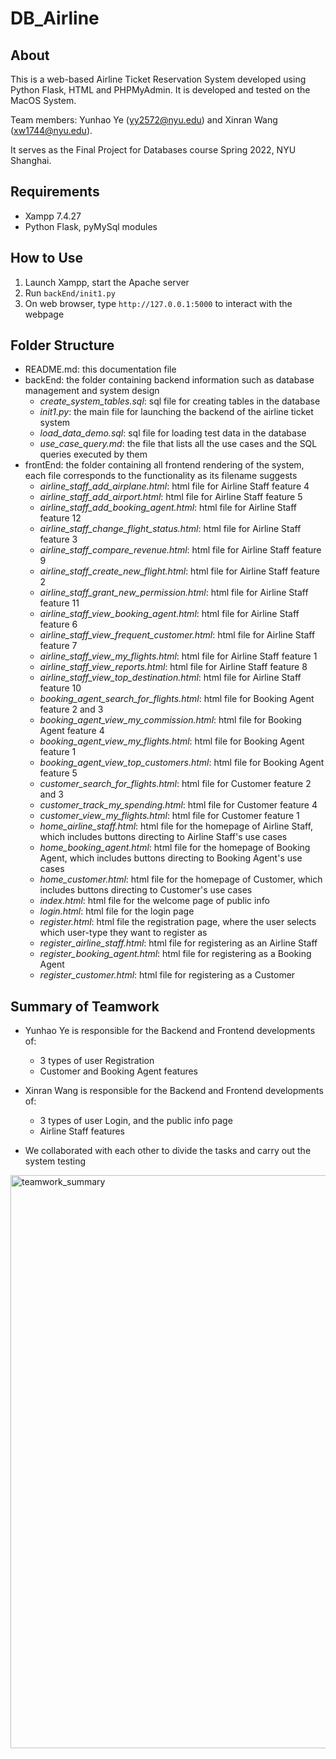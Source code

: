 # DB_Airline

## About

This is a web-based Airline Ticket Reservation System developed using Python Flask, HTML and PHPMyAdmin. It is developed and tested on the MacOS System.

Team members: Yunhao Ye (yy2572@nyu.edu) and Xinran Wang (xw1744@nyu.edu).

It serves as the Final Project for Databases course Spring 2022, NYU Shanghai.

## Requirements

- Xampp 7.4.27
- Python Flask, pyMySql modules

## How to Use

1. Launch Xampp, start the Apache server
2. Run `backEnd/init1.py`
3. On web browser, type `http://127.0.0.1:5000` to interact with the webpage

## Folder Structure

- README.md: this documentation file
- backEnd: the folder containing backend information such as database management and system design
  - *create_system_tables.sql*: sql file for creating tables in the database
  - *init1.py*: the main file for launching the backend of the airline ticket system
  - *load_data_demo.sql*: sql file for loading test data in the database
  - *use_case_query.md*: the file that lists all the use cases and the SQL queries executed by them
- frontEnd: the folder containing all frontend rendering of the system, each file corresponds to the functionality as its filename suggests
  - *airline_staff_add_airplane.html*: html file for Airline Staff feature 4
  - *airline_staff_add_airport.html*: html file for Airline Staff feature 5
  - *airline_staff_add_booking_agent.html*: html file for Airline Staff feature 12
  - *airline_staff_change_flight_status.html*: html file for Airline Staff feature 3
  - *airline_staff_compare_revenue.html*: html file for Airline Staff feature 9
  - *airline_staff_create_new_flight.html*: html file for Airline Staff feature 2
  - *airline_staff_grant_new_permission.html*: html file for Airline Staff feature 11
  - *airline_staff_view_booking_agent.html*: html file for Airline Staff feature 6
  - *airline_staff_view_frequent_customer.html*: html file for Airline Staff feature 7
  - *airline_staff_view_my_flights.html*: html file for Airline Staff feature 1
  - *airline_staff_view_reports.html*: html file for Airline Staff feature 8
  - *airline_staff_view_top_destination.html*: html file for Airline Staff feature 10
  - *booking_agent_search_for_flights.html*: html file for Booking Agent feature 2 and 3
  - *booking_agent_view_my_commission.html*: html file for Booking Agent feature 4
  - *booking_agent_view_my_flights.html*: html file for Booking Agent feature 1
  - *booking_agent_view_top_customers.html*: html file for Booking Agent feature 5
  - *customer_search_for_flights.html*: html file for Customer feature 2 and 3
  - *customer_track_my_spending.html*: html file for Customer feature 4
  - *customer_view_my_flights.html*: html file for Customer feature 1
  - *home_airline_staff.html*: html file for the homepage of Airline Staff, which includes buttons directing to Airline Staff's use cases
  - *home_booking_agent.html*: html file for the homepage of Booking Agent, which includes buttons directing to Booking Agent's use cases
  - *home_customer.html*: html file for the homepage of Customer, which includes buttons directing to Customer's use cases
  - *index.html*: html file for the welcome page of public info
  - *login.html*: html file for the login page
  - *register.html*: html file the registration page, where the user selects which user-type they want to register as
  - *register_airline_staff.html*: html file for registering as an Airline Staff
  - *register_booking_agent.html*: html file for registering as a Booking Agent
  - *register_customer.html*: html file for registering as a Customer

## Summary of Teamwork

- Yunhao Ye is responsible for the Backend and Frontend developments of: 
  - 3 types of user Registration
  - Customer and Booking Agent features

- Xinran Wang is responsible for the Backend and Frontend developments of: 
  - 3 types of user Login, and the public info page
  - Airline Staff features

- We collaborated with each other to divide the tasks and carry out the system testing

<img width="917" alt="teamwork_summary" src="https://user-images.githubusercontent.com/50431019/168847343-015672ab-b0fc-4557-b47a-2fd683591466.png">
